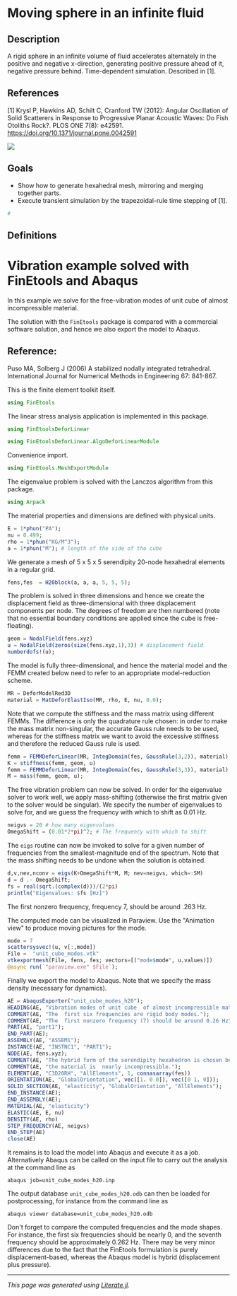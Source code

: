 # Moving sphere in an infinite fluid

## Description

A rigid sphere in an infinite volume of fluid accelerates alternately in the
positive and negative x-direction, generating positive pressure ahead of it,
negative pressure behind. Time-dependent simulation. Described in [1].

## References

[1] Krysl P, Hawkins AD, Schilt C, Cranford TW (2012): Angular Oscillation of
Solid Scatterers in Response to Progressive Planar Acoustic Waves: Do Fish
Otoliths Rock?. PLOS ONE 7(8): e42591. https://doi.org/10.1371/journal.pone.0042591

![](sphere_dipole.png)

## Goals

- Show how to generate hexahedral mesh, mirroring and merging together parts.
- Execute transient simulation by the trapezoidal-rule time stepping of [1].

```julia
#
```

## Definitions

# Vibration example  solved with FinEtools and Abaqus

In this example we solve for the free-vibration modes of unit cube  of almost incompressible material.

The solution with the `FinEtools` package is compared with a commercial software  solution, and hence we also export the model to Abaqus.

## Reference:
Puso MA, Solberg J (2006) A stabilized nodally integrated tetrahedral. International Journal for Numerical Methods in Engineering 67: 841-867.

This is the finite element toolkit itself.

```julia
using FinEtools
```

The linear stress analysis application is implemented in this package.

```julia
using FinEtoolsDeforLinear

using FinEtoolsDeforLinear.AlgoDeforLinearModule
```

Convenience import.

```julia
using FinEtools.MeshExportModule
```

The eigenvalue problem is solved with the Lanczos algorithm from this package.

```julia
using Arpack
```

The material properties and dimensions are defined with physical units.

```julia
E = 1*phun("PA");
nu = 0.499;
rho = 1*phun("KG/M^3");
a = 1*phun("M"); # length of the side of the cube
```

We generate a mesh of  5 x 5 x 5 serendipity 20-node hexahedral elements in a regular grid.

```julia
fens,fes  = H20block(a, a, a, 5, 5, 5);
```

The problem is solved in three dimensions and hence we create the  displacement field as three-dimensional with three displacement components per node. The degrees of freedom are then numbered  (note that no essential boundary conditions are applied since the cube is free-floating).

```julia
geom = NodalField(fens.xyz)
u = NodalField(zeros(size(fens.xyz,1),3)) # displacement field
numberdofs!(u);
```

The model is fully three-dimensional, and hence the material model  and the FEMM created below need to refer to an appropriate model-reduction scheme.

```julia
MR = DeforModelRed3D
material = MatDeforElastIso(MR, rho, E, nu, 0.0);
```

Note that we compute the stiffness  and the mass matrix using different FEMMs. The difference  is only the quadrature rule chosen: in order to make the mass matrix  non-singular, the accurate  Gauss rule  needs to be used, whereas for the stiffness matrix we want to avoid the excessive stiffness  and therefore  the reduced Gauss rule is used.

```julia
femm = FEMMDeforLinear(MR, IntegDomain(fes, GaussRule(3,2)), material);
K = stiffness(femm, geom, u)
femm = FEMMDeforLinear(MR, IntegDomain(fes, GaussRule(3,3)), material)
M = mass(femm, geom, u);
```

The free vibration problem  can now be solved.   In order for the eigenvalue solver  to work well, we apply mass-shifting (otherwise the first matrix given to the solver would be singular). We specify the number of eigenvalues to solve for, and we  guess the frequency  with which to shift as 0.01 Hz.

```julia
neigvs = 20 # how many eigenvalues
OmegaShift = (0.01*2*pi)^2; # The frequency with which to shift
```

The `eigs` routine can now be invoked to solve for a given number of frequencies from the smallest-magnitude end of the spectrum. Note that the mass shifting  needs to be undone when the solution is obtained.

```julia
d,v,nev,nconv = eigs(K+OmegaShift*M, M; nev=neigvs, which=:SM)
d = d .- OmegaShift;
fs = real(sqrt.(complex(d)))/(2*pi)
println("Eigenvalues: $fs [Hz]")
```

The first nonzero frequency, frequency 7, should be around .263 Hz.

The computed mode can be visualized in Paraview. Use the  "Animation view" to produce moving pictures for the mode.

```julia
mode = 7
scattersysvec!(u, v[:,mode])
File =  "unit_cube_modes.vtk"
vtkexportmesh(File, fens, fes; vectors=[("mode$mode", u.values)])
@async run(`"paraview.exe" $File`);
```

Finally  we export the model to Abaqus.  Note that we specify the mass density (necessary for dynamics).

```julia
AE = AbaqusExporter("unit_cube_modes_h20");
HEADING(AE, "Vibration modes of unit cube  of almost incompressible material.");
COMMENT(AE, "The  first six frequencies are rigid body modes.");
COMMENT(AE, "The  first nonzero frequency (7) should be around 0.26 Hz");
PART(AE, "part1");
END_PART(AE);
ASSEMBLY(AE, "ASSEM1");
INSTANCE(AE, "INSTNC1", "PART1");
NODE(AE, fens.xyz);
COMMENT(AE, "The hybrid form of the serendipity hexahedron is chosen because");
COMMENT(AE, "the material is  nearly incompressible.");
ELEMENT(AE, "C3D20RH", "AllElements", 1, connasarray(fes))
ORIENTATION(AE, "GlobalOrientation", vec([1. 0 0]), vec([0 1. 0]));
SOLID_SECTION(AE, "elasticity", "GlobalOrientation", "AllElements");
END_INSTANCE(AE);
END_ASSEMBLY(AE);
MATERIAL(AE, "elasticity")
ELASTIC(AE, E, nu)
DENSITY(AE, rho)
STEP_FREQUENCY(AE, neigvs)
END_STEP(AE)
close(AE)
```

It remains is to load the model into Abaqus and execute it as a job. Alternatively Abaqus can be called on the input file to carry out the analysis at the command line as
```
abaqus job=unit_cube_modes_h20.inp
```
The output database `unit_cube_modes_h20.odb` can then be loaded for postprocessing, for instance from the command line as
```
abaqus viewer database=unit_cube_modes_h20.odb
```
Don't forget to compare the computed frequencies and the mode shapes.  For instance, the first six frequencies should be nearly 0, and the seventh frequency should be approximately  0.262 Hz. There may be  very minor differences due to the fact that  the
FinEtools formulation is purely displacement-based, whereas the Abaqus model is hybrid (displacement plus pressure).

---

*This page was generated using [Literate.jl](https://github.com/fredrikekre/Literate.jl).*

